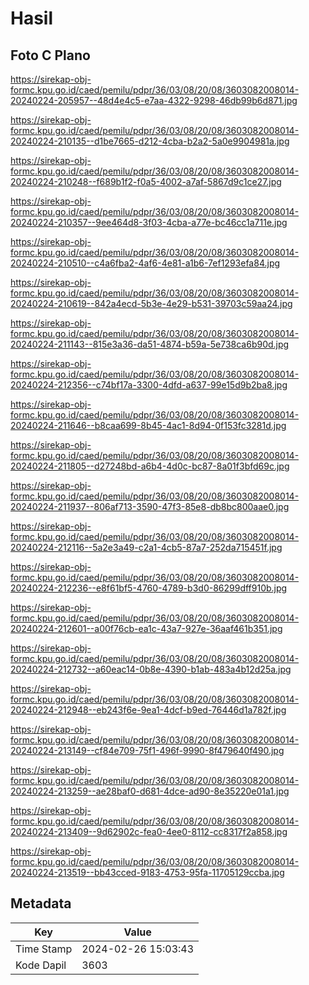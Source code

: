 # Hasil

## Foto C Plano

https://sirekap-obj-formc.kpu.go.id/caed/pemilu/pdpr/36/03/08/20/08/3603082008014-20240224-205957--48d4e4c5-e7aa-4322-9298-46db99b6d871.jpg

https://sirekap-obj-formc.kpu.go.id/caed/pemilu/pdpr/36/03/08/20/08/3603082008014-20240224-210135--d1be7665-d212-4cba-b2a2-5a0e9904981a.jpg

https://sirekap-obj-formc.kpu.go.id/caed/pemilu/pdpr/36/03/08/20/08/3603082008014-20240224-210248--f689b1f2-f0a5-4002-a7af-5867d9c1ce27.jpg

https://sirekap-obj-formc.kpu.go.id/caed/pemilu/pdpr/36/03/08/20/08/3603082008014-20240224-210357--9ee464d8-3f03-4cba-a77e-bc46cc1a711e.jpg

https://sirekap-obj-formc.kpu.go.id/caed/pemilu/pdpr/36/03/08/20/08/3603082008014-20240224-210510--c4a6fba2-4af6-4e81-a1b6-7ef1293efa84.jpg

https://sirekap-obj-formc.kpu.go.id/caed/pemilu/pdpr/36/03/08/20/08/3603082008014-20240224-210619--842a4ecd-5b3e-4e29-b531-39703c59aa24.jpg

https://sirekap-obj-formc.kpu.go.id/caed/pemilu/pdpr/36/03/08/20/08/3603082008014-20240224-211143--815e3a36-da51-4874-b59a-5e738ca6b90d.jpg

https://sirekap-obj-formc.kpu.go.id/caed/pemilu/pdpr/36/03/08/20/08/3603082008014-20240224-212356--c74bf17a-3300-4dfd-a637-99e15d9b2ba8.jpg

https://sirekap-obj-formc.kpu.go.id/caed/pemilu/pdpr/36/03/08/20/08/3603082008014-20240224-211646--b8caa699-8b45-4ac1-8d94-0f153fc3281d.jpg

https://sirekap-obj-formc.kpu.go.id/caed/pemilu/pdpr/36/03/08/20/08/3603082008014-20240224-211805--d27248bd-a6b4-4d0c-bc87-8a01f3bfd69c.jpg

https://sirekap-obj-formc.kpu.go.id/caed/pemilu/pdpr/36/03/08/20/08/3603082008014-20240224-211937--806af713-3590-47f3-85e8-db8bc800aae0.jpg

https://sirekap-obj-formc.kpu.go.id/caed/pemilu/pdpr/36/03/08/20/08/3603082008014-20240224-212116--5a2e3a49-c2a1-4cb5-87a7-252da715451f.jpg

https://sirekap-obj-formc.kpu.go.id/caed/pemilu/pdpr/36/03/08/20/08/3603082008014-20240224-212236--e8f61bf5-4760-4789-b3d0-86299dff910b.jpg

https://sirekap-obj-formc.kpu.go.id/caed/pemilu/pdpr/36/03/08/20/08/3603082008014-20240224-212601--a00f76cb-ea1c-43a7-927e-36aaf461b351.jpg

https://sirekap-obj-formc.kpu.go.id/caed/pemilu/pdpr/36/03/08/20/08/3603082008014-20240224-212732--a60eac14-0b8e-4390-b1ab-483a4b12d25a.jpg

https://sirekap-obj-formc.kpu.go.id/caed/pemilu/pdpr/36/03/08/20/08/3603082008014-20240224-212948--eb243f6e-9ea1-4dcf-b9ed-76446d1a782f.jpg

https://sirekap-obj-formc.kpu.go.id/caed/pemilu/pdpr/36/03/08/20/08/3603082008014-20240224-213149--cf84e709-75f1-496f-9990-8f479640f490.jpg

https://sirekap-obj-formc.kpu.go.id/caed/pemilu/pdpr/36/03/08/20/08/3603082008014-20240224-213259--ae28baf0-d681-4dce-ad90-8e35220e01a1.jpg

https://sirekap-obj-formc.kpu.go.id/caed/pemilu/pdpr/36/03/08/20/08/3603082008014-20240224-213409--9d62902c-fea0-4ee0-8112-cc8317f2a858.jpg

https://sirekap-obj-formc.kpu.go.id/caed/pemilu/pdpr/36/03/08/20/08/3603082008014-20240224-213519--bb43cced-9183-4753-95fa-11705129ccba.jpg


## Metadata

| Key        | Value               |
| ---------- | ------------------- |
| Time Stamp | 2024-02-26 15:03:43 |
| Kode Dapil | 3603                |



